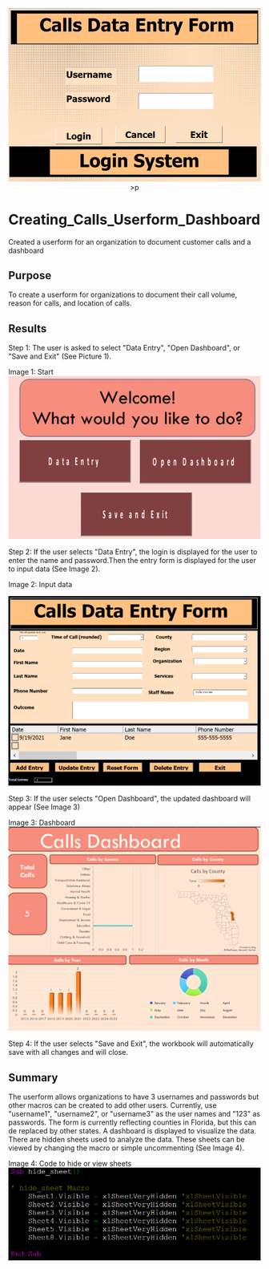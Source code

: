 <p align="center">
<img src= "https://github.com/SindieCastro/Creating_Calls_Userform_Dashboard/blob/main/Images/Callsform.PNG?raw=true" width=200% height=50%>
>p

# Creating_Calls_Userform_Dashboard

Created a userform for an organization to document customer calls and a dashboard

## Purpose
To create a userform for organizations to document their call volume, reason for calls, and location of calls.

## Results
Step 1: The user is asked to select "Data Entry", "Open Dashboard", or "Save and Exit" (See Picture 1).

Image 1: Start
![start.png](https://github.com/SindieCastro/Creating_Calls_Userform_Dashboard/blob/main/Images/start.PNG?raw=true)

Step 2: If the user selects "Data Entry", the login is displayed for the user to enter the name and password.Then the entry form is displayed for the user to input data (See Image 2).

Image 2: Input data

![dataentry.png](Images/dataentry.png) 

Step 3: If the user selects "Open Dashboard", the updated dashboard will appear (See Image 3)
  
Image 3: Dashboard
![dashboard.png](Images/dashboard.png)

Step 4: If the user selects "Save and Exit", the workbook will automatically save with all changes and will close.

## Summary

The userform allows organizations to have 3 usernames and passwords but other macros can be created to add other users. Currently, use "username1", "username2", or "username3" as the user names and "123" as passwords. The form is currently reflecting counties in Florida, but this can de replaced by other states. A dashboard is displayed to visualize the data. There are hidden sheets used to analyze the data. These sheets can be viewed by changing the macro or simple uncommenting (See Image 4).
  
Image 4: Code to hide or view sheets
![hidesheet.png](Images/hidesheet.png)
